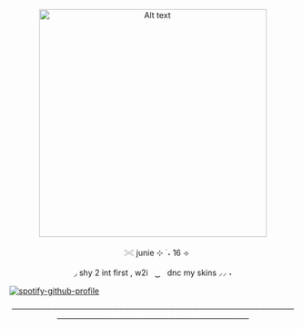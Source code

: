 

<p align="center"> <img src="https://github.com/giannahundy-crypto/giannahundy-crypto/blob/c7fffea34023739b25428a0c3a6cc9e833f9768a/coloredtexture.png" alt="Alt text" width="400"/> 

<p align="center">ㅤ𓏵 junie ⊹ ࣪ ˖  16 ⟢

<p align="center"> ◞ shy 2 int first , w2iㅤ ͜͜      ㅤdnc my skins ⸝⸝ ˖
  

[![spotify-github-profile](https://spotify-github-profile.kittinanx.com/api/view?uid=zlpjjlk9fesgofb70wjqfnywj&cover_image=true&theme=natemoo-re&show_offline=true&background_color=121212&interchange=false&profanity=false&bar_color=b1764e&bar_color_cover=false)](https://spotify-github-profile.kittinanx.com/api/view?uid=zlpjjlk9fesgofb70wjqfnywj&redirect=true)

<p align="center"> ────────────────────────────────────────────────────────────────────────────────────
